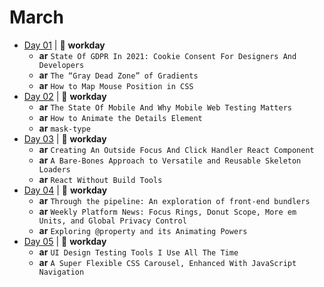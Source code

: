 # March

- [Day 01](03-01-2021.md) | :construction_worker: **workday**
  - **ar** `State Of GDPR In 2021: Cookie Consent For Designers And Developers`
  - **ar** `The “Gray Dead Zone” of Gradients`
  - **ar** `How to Map Mouse Position in CSS`
- [Day 02](03-02-2021.md) | :construction_worker: **workday**
  - **ar** `The State Of Mobile And Why Mobile Web Testing Matters`
  - **ar** `How to Animate the Details Element`
  - **ar** `mask-type`
- [Day 03](03-03-2021.md) | :construction_worker: **workday**
  - **ar** `Creating An Outside Focus And Click Handler React Component`
  - **ar** `A Bare-Bones Approach to Versatile and Reusable Skeleton Loaders`
  - **ar** `React Without Build Tools`
- [Day 04](03-04-2021.md) | :construction_worker: **workday**
  - **ar** `Through the pipeline: An exploration of front-end bundlers`
  - **ar** `Weekly Platform News: Focus Rings, Donut Scope, More em Units, and Global Privacy Control`
  - **ar** `Exploring @property and its Animating Powers`
- [Day 05](03-05-2021.md) | :construction_worker: **workday**
  - **ar** `UI Design Testing Tools I Use All The Time`
  - **ar** `A Super Flexible CSS Carousel, Enhanced With JavaScript Navigation`
